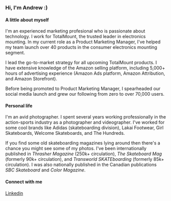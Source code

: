 ### Hi, I'm Andrew :)

#### A little about myself
I'm an experienced marketing profesional who is passionate about technology. I work for TotalMount, the trusted leader in electronics mounting. In my current role as a Product Marketing Manager, I've helped my team launch over 40 products in the consumer electronics mounting segment.

I lead the go-to-market strategy for all upcoming TotalMount products. I have extensive knowledge of the Amazon selling platform, including 5,000+ hours of advertising experience (Amazon Ads platform, Amazon Attribution, and Amazon Storefront).

Before being promoted to Product Marketing Manager, I spearheaded our social media launch and grew our following from zero to over 70,000 users.

#### Personal life
I'm an avid photographer. I spent several years working professionally in the action-sports industry as a photographer and videographer. I've worked for some cool brands like Adidas (skateboarding division), Lakai Footwear, Girl Skateboards, Welcome Skateboards, and The Hundreds.

If you find some old skateboarding magazines lying around then there's a chance you might see some of my photos. I've been internationally published in *Thrasher Magazine* (250k+ circulation), *The Skateboard Mag* (formerly 90k+ circulation), and *Transworld SKATEboarding* (formerly 85k+ circulation). I was also nationally published in the Canadian publications *SBC Skateboard* and *Color Magazine*.

#### Connect with me
[Linkedin](https://linkedin.com/in/andyfroberg)
